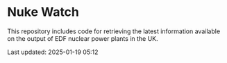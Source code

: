 # Nuke Watch

This repository includes code for retrieving the latest information available on the output of EDF nuclear power plants in the UK.

Last updated: 2025-01-19 05:12